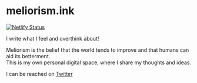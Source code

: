 # meliorism.ink

[![Netlify Status](https://api.netlify.com/api/v1/badges/3d6d0f28-af57-4d0c-abfa-ad508eb4490c/deploy-status)](https://app.netlify.com/sites/meliorism/deploys)

I write what I feel and overthink about!

Meliorism is the belief that the world tends to improve and that humans can aid its betterment.  
This is my own personal digital space, where I share my thoughts and ideas.

I can be reached on [Twitter](https://twitter.com/ikmrgrv)
